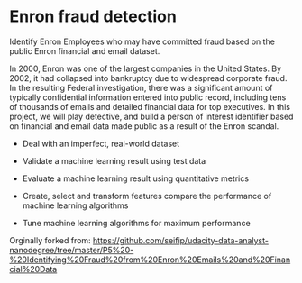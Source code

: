 # Enron fraud detection

Identify Enron Employees who may have committed fraud based on the public Enron financial and email dataset.

In 2000, Enron was one of the largest companies in the United States. By 2002, it had collapsed into bankruptcy due to 
widespread corporate fraud. In the resulting Federal investigation, there was a significant amount of typically confidential
information entered into public record, including tens of thousands of emails and detailed financial data for top executives. 
In this project, we will play detective, and build a person of interest identifier based on financial and email data made
public as a result of the Enron scandal. 

* Deal with an imperfect, real-world dataset

* Validate a machine learning result using test data

* Evaluate a machine learning result using quantitative metrics

* Create, select and transform features compare the performance of machine learning algorithms

* Tune machine learning algorithms for maximum performance

Orginally forked from: https://github.com/seifip/udacity-data-analyst-nanodegree/tree/master/P5%20-%20Identifying%20Fraud%20from%20Enron%20Emails%20and%20Financial%20Data
